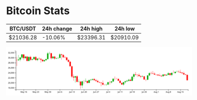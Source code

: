 # Bitcoin Stats

BTC/USDT|24h change|24h high|24h low|
|---|---|---|---|
|$21036.28|-10.06%|$23396.31|$20910.09|

<img src="./chart.svg">
